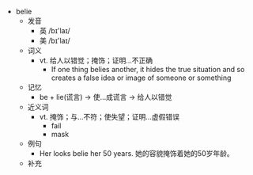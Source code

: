 - belie
  - 发音
    - 英 /bɪ'laɪ/
    - 美 /bɪ'laɪ/
  - 词义
    - vt. 给人以错觉；掩饰；证明…不正确
      - If one thing belies another, it hides the true situation and so creates a false idea or image of someone or something
  - 记忆
    - be + lie(谎言) → 使…成谎言 → 给人以错觉
  - 近义词
    - vt. 掩饰；与…不符；使失望；证明…虚假错误
      - fail
      - mask
  - 例句
    - Her looks belie her 50 years. 她的容貌掩饰着她的50岁年龄。
  - 补充